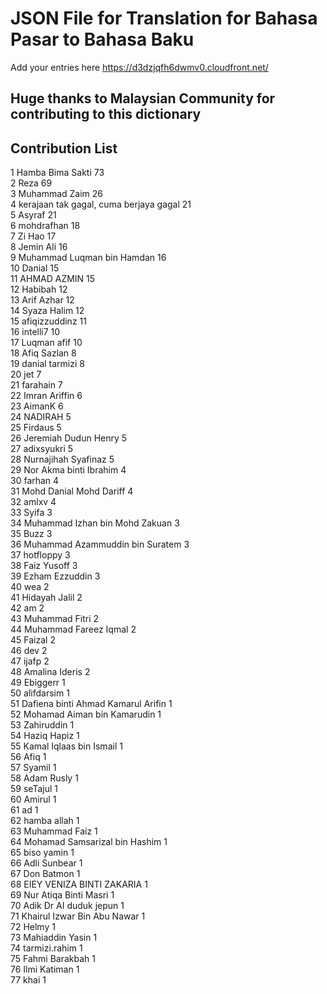 # JSON File for Translation for Bahasa Pasar to Bahasa Baku

Add your entries here https://d3dzjqfh6dwmv0.cloudfront.net/

## Huge thanks to Malaysian Community for contributing to this dictionary

## Contribution List

1 Hamba Bima Sakti 73  
2 Reza 69  
3 Muhammad Zaim 26  
4 kerajaan tak gagal, cuma berjaya gagal 21  
5 Asyraf 21  
6 mohdrafhan 18  
7 Zi Hao 17  
8 Jemin Ali 16  
9 Muhammad Luqman bin Hamdan 16  
10 Danial 15  
11 AHMAD AZMIN 15  
12 Habibah 12  
13 Arif Azhar 12  
14 Syaza Halim 12  
15 afiqizzuddinz 11  
16 intelli7 10  
17 Luqman afif 10  
18 Afiq Sazlan 8  
19 danial tarmizi 8  
20 jet 7  
21 farahain 7  
22 Imran Ariffin 6  
23 AimanK 6  
24 NADIRAH 5  
25 Firdaus 5  
26 Jeremiah Dudun Henry 5  
27 adixsyukri 5  
28 Nurnajihah Syafinaz 5  
29 Nor Akma binti Ibrahim 4  
30 farhan 4  
31 Mohd Danial Mohd Dariff 4  
32 amlxv 4  
33 Syifa 3  
34 Muhammad Izhan bin Mohd Zakuan 3  
35 Buzz 3  
36 Muhammad Azammuddin bin Suratem 3  
37 hotfloppy 3  
38 Faiz Yusoff 3  
39 Ezham Ezzuddin 3  
40 wea 2  
41 Hidayah Jalil 2  
42 am 2  
43 Muhammad Fitri 2  
44 Muhammad Fareez Iqmal 2  
45 Faizal 2  
46 dev 2  
47 ijafp 2  
48 Amalina Ideris 2  
49 Ebiggerr 1  
50 alifdarsim 1  
51 Dafiena binti Ahmad Kamarul Arifin 1  
52 Mohamad Aiman bin Kamarudin 1  
53 Zahiruddin 1  
54 Haziq Hapiz 1  
55 Kamal Iqlaas bin Ismail 1  
56 Afiq 1  
57 Syamil 1  
58 Adam Rusly 1  
59 seTajul 1  
60 Amirul 1  
61 ad 1  
62 hamba allah 1  
63 Muhammad Faiz 1  
64 Mohamad Samsarizal bin Hashim 1  
65 biso yamin 1  
66 Adli Sunbear 1  
67 Don Batmon 1  
68 EIEY VENIZA BINTI ZAKARIA 1  
69 Nur Atiqa Binti Masri 1  
70 Adik Dr AI duduk jepun 1  
71 Khairul Izwar Bin Abu Nawar 1  
72 Helmy 1  
73 Mahiaddin Yasin 1  
74 tarmizi.rahim 1  
75 Fahmi Barakbah 1  
76 Ilmi Katiman 1  
77 khai 1

